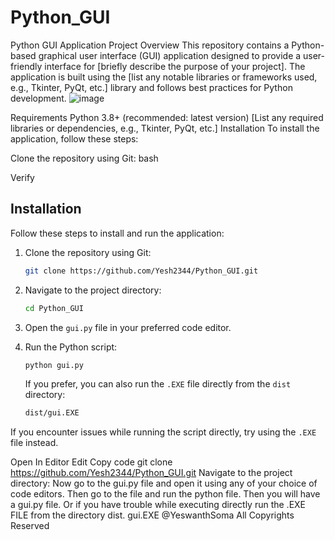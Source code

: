 ﻿# Python_GUI
Python GUI Application
Project Overview
This repository contains a Python-based graphical user interface (GUI) application designed to provide a user-friendly interface for [briefly describe the purpose of your project]. The application is built using the [list any notable libraries or frameworks used, e.g., Tkinter, PyQt, etc.] library and follows best practices for Python development.
![image](https://github.com/user-attachments/assets/7c3c1127-1ca9-4c9a-9f35-fad9db5c82c8)

Requirements
Python 3.8+ (recommended: latest version)
[List any required libraries or dependencies, e.g., Tkinter, PyQt, etc.]
Installation
To install the application, follow these steps:

Clone the repository using Git:
bash

Verify
## Installation

Follow these steps to install and run the application:

1. Clone the repository using Git:
    ```bash
    git clone https://github.com/Yesh2344/Python_GUI.git
    ```

2. Navigate to the project directory:
    ```bash
    cd Python_GUI
    ```

3. Open the `gui.py` file in your preferred code editor.

4. Run the Python script:
    ```bash
    python gui.py
    ```

   If you prefer, you can also run the `.EXE` file directly from the `dist` directory:
    ```bash
    dist/gui.EXE
    ```

If you encounter issues while running the script directly, try using the `.EXE` file instead.


Open In Editor
Edit
Copy code
git clone https://github.com/Yesh2344/Python_GUI.git
Navigate to the project directory:
Now go to the gui.py file and open it using any of your choice of code editors.
Then go to the file and run the python file.
Then you will have a gui.py file.
Or if you have trouble while executing directly run the .EXE FILE from the directory dist.
gui.EXE
@YeswanthSoma All Copyrights Reserved
